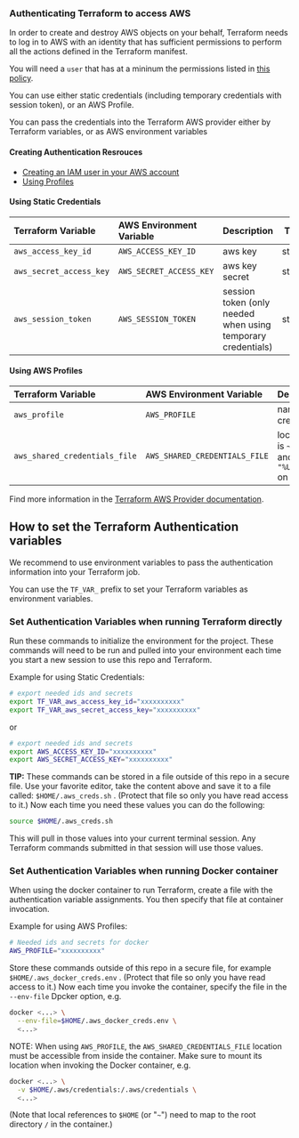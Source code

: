 ### Authenticating Terraform to access AWS

In order to create and destroy AWS objects on your behalf, Terraform needs to log in to AWS with an identity that has sufficient permissions to perform all the actions defined in the Terraform manifest.

You will need a `user` that has at a mininum the permissions listed in [this policy](../../files/devops-iac-eks-policy.json).

You can use either static credentials (including temporary credentials with session token), or an AWS Profile.

You can pass the credentials into the Terraform AWS provider either by Terraform variables, or as AWS environment variables

#### Creating Authentication Resrouces

- [Creating an IAM user in your AWS account](https://docs.aws.amazon.com/IAM/latest/UserGuide/id_users_create.html)
- [Using Profiles](https://docs.aws.amazon.com/cli/latest/userguide/cli-configure-quickstart.html#cli-configure-quickstart-profiles)

#### Using Static Credentials

| Terraform Variable | AWS Environment Variable | Description | Type |
| :--- | :--- | :--- | ---: |
| `aws_access_key_id` | `AWS_ACCESS_KEY_ID` | aws key | string |
| `aws_secret_access_key` | `AWS_SECRET_ACCESS_KEY` | aws key secret | string |
| `aws_session_token` | `AWS_SESSION_TOKEN` | session token (only needed when using temporary credentials) | string |

#### Using AWS Profiles

| Terraform Variable | AWS Environment Variable | Description | Type |
| :--- | :--- | :--- | ---: |
| `aws_profile` | `AWS_PROFILE` | name of AWS Profile in the credentials file | string |
| `aws_shared_credentials_file` | `AWS_SHARED_CREDENTIALS_FILE` | location of credentials file. Default is `~/.aws/credentials` on Linux and macOS, and `"%USERPROFILE%\.aws\credentials"` on Windows | string |

Find more information in the [Terraform AWS Provider documentation](https://registry.terraform.io/providers/hashicorp/aws/latest/docs#authentication).

## How to set the Terraform Authentication variables

We recommend to use environment variables to pass the authentication information into your Terraform job.

You can use the `TF_VAR_` prefix to set your Terraform variables as environment variables.

### Set Authentication Variables when running Terraform directly

Run these commands to initialize the environment for the project. These commands will need to be run and pulled  into your environment each time you start a new session to use this repo and Terraform.

Example for using Static Credentials:

```bash
# export needed ids and secrets
export TF_VAR_aws_access_key_id="xxxxxxxxxx"
export TF_VAR_aws_secret_access_key="xxxxxxxxxx"
```

or

```bash
# export needed ids and secrets
export AWS_ACCESS_KEY_ID="xxxxxxxxxx"
export AWS_SECRET_ACCESS_KEY="xxxxxxxxxx"
```

**TIP:** These commands can be stored in a file outside of this repo in a secure file.
Use your favorite editor, take the content above and save it to a file called:
`$HOME/.aws_creds.sh` . (Protect that file so only you have read access to it.) Now each time you need these values you can do the following:

```bash
source $HOME/.aws_creds.sh
```

This will pull in those values into your current terminal session. Any Terraform commands submitted in that session will use those values.

### Set Authentication Variables when running Docker container

When using the docker container to run Terraform, create a file with the authentication variable assignments. You then specify that file at container invocation.

Example for using AWS Profiles:

```bash
# Needed ids and secrets for docker
AWS_PROFILE="xxxxxxxxxx"
```

Store these commands outside of this repo in a secure file, for example `$HOME/.aws_docker_creds.env` . (Protect that file so only you have read access to it.) Now each time you invoke the container, specify the file in the `--env-file` Dpcker option, e.g.

```bash
docker <...> \
  --env-file=$HOME/.aws_docker_creds.env \
  <...>
```

NOTE: When using `AWS_PROFILE`, the `AWS_SHARED_CREDENTIALS_FILE` location must be accessible from inside the container. Make sure to mount its location when invoking the Docker container, e.g.

```bash
docker <...> \
  -v $HOME/.aws/credentials:/.aws/credentials \
  <...>
```

(Note that local references to `$HOME` (or "`~`") need to map to the root directory `/` in the container.)
